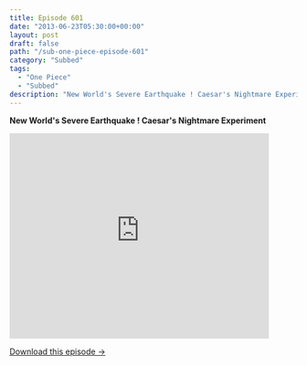 ```yaml
---
title: Episode 601
date: "2013-06-23T05:30:00+00:00"
layout: post
draft: false
path: "/sub-one-piece-episode-601"
category: "Subbed"
tags:
  - "One Piece"
  - "Subbed"
description: "New World's Severe Earthquake ! Caesar's Nightmare Experiment"
---
```


**New World's Severe Earthquake ! Caesar's Nightmare Experiment**

<iframe width="640" height="360" src="https://www.rapidvideo.com/e/G6FRPFPAAY" frameborder="0" marginwidth=0 marginheight=0 scrolling=no allowfullscreen style="max-width:90%;"></iframe>

<a href="http://ouo.io/qs/eCodkFEQ?s=https://www.rapidvideo.com/d/G6FRPFPAAY" class="styled_a">Download this episode →</a>

